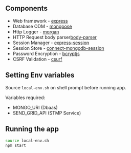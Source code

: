 ## Components

- Web framework - [express](http://expressjs.com/)
- Database ODM - [mongoose](https://mongoosejs.com/)
- Http Logger - [morgan](https://www.npmjs.com/package/morgan)
- HTTP Request body parser[body-parser](https://www.npmjs.com/package/body-parser)
- Session Manager - [express-session](https://www.npmjs.com/package/express-session)
- Session Store - [connect-mongodb-session](https://www.npmjs.com/package/connect-mongodb-session)
- Password Encryption - [bcryptjs](https://www.npmjs.com/package/bcryptjs)
- CSRF Validation - [csurf](https://www.npmjs.com/package/csurf)

## Setting Env variables

Source `local-env.sh` on shell prompt before running app.

Variables required:

- MONGO_URI (Dbaas)
- SEND_GRID_API (STMP Service)

## Running the app

```bash
source local-env.sh
npm start
```
